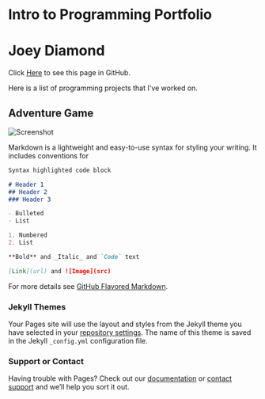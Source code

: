 # Intro to Programming Portfolio
# Joey Diamond

Click [Here](https://github.com/JoeyDiamond115/JoeyDiamond115.github.io/edit/main/README.md) to see this page in GitHub.

Here is a list of programming projects that I've worked on.

## Adventure Game
![Screenshot](file:///D:/Balis/Pictures/Saved%20Pictures/AdventureGame.png)

Markdown is a lightweight and easy-to-use syntax for styling your writing. It includes conventions for

```markdown
Syntax highlighted code block

# Header 1
## Header 2
### Header 3

- Bulleted
- List

1. Numbered
2. List

**Bold** and _Italic_ and `Code` text

[Link](url) and ![Image](src)
```

For more details see [GitHub Flavored Markdown](https://guides.github.com/features/mastering-markdown/).

### Jekyll Themes

Your Pages site will use the layout and styles from the Jekyll theme you have selected in your [repository settings](https://github.com/JoeyDiamond115/JoeyDiamond115.github.io/settings). The name of this theme is saved in the Jekyll `_config.yml` configuration file.

### Support or Contact

Having trouble with Pages? Check out our [documentation](https://docs.github.com/categories/github-pages-basics/) or [contact support](https://github.com/contact) and we’ll help you sort it out.
